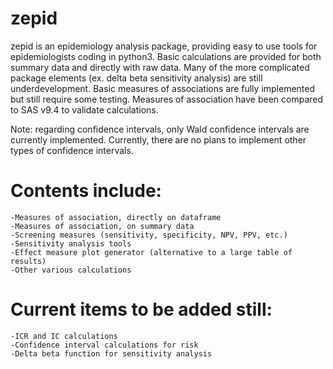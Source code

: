 # zepid
zepid is an epidemiology analysis package, providing easy to use tools for epidemiologists coding in python3. Basic calculations are provided for both summary data and directly with raw data. Many of the more complicated package elements (ex. delta beta sensitivity analysis) are still underdevelopment. Basic measures of associations are fully implemented but still require some testing. Measures of association have been compared to SAS v9.4 to validate calculations. 

Note: regarding confidence intervals, only Wald confidence intervals are currently implemented. Currently, there are no plans to implement other types of confidence intervals. 


# Contents include:
    -Measures of association, directly on dataframe
    -Measures of association, on summary data
    -Screening measures (sensitivity, specificity, NPV, PPV, etc.)
    -Sensitivity analysis tools
    -Effect measure plot generator (alternative to a large table of results)
    -Other various calculations

# Current items to be added still:
    -ICR and IC calculations
    -Confidence interval calculations for risk
    -Delta beta function for sensitivity analysis
